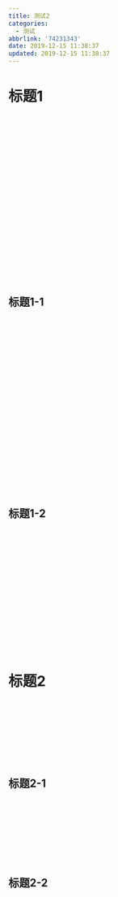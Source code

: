 ```yaml
---
title: 测试2
categories:
  - 测试
abbrlink: '74231343'
date: 2019-12-15 11:38:37
updated: 2019-12-15 11:38:37
---
```

<div id='my_toc'></div>
<!--more-->
<!-- <script src="https://cdn.bootcss.com/jquery/3.4.1/jquery.slim.min.js"></script> -->
<script src="/js/src/jquery.slim.min.js"></script>
<script>
    $(document).ready(function () {
        var myToc = document.getElementById('my_toc');
        $("h1,h2,h3,h4,h5,h6").each(function (i, item) {
            if (item.id != '')
            // if(item.id=='')
            {
                var alink = document.createElement('a');
                alink.href = '#' + item.id;
                alink.text = item.id;
                // var num=(item.tagName.substring(1)-1)*2*10;
                var num=(item.tagName.substring(1)-1)*2;
                // var num=item.tagName.substring(1);
                // console.log(num);
                alink.style='margin-left: '+num+'em';
                // alink.style='margin-left: '+num+'px':
                myToc.appendChild(alink);
                myToc.appendChild(document.createElement('br'));
                // <a class="newh1" href="#wow0" style="margin-left: 0px;">标题1</a>
                // var titleName = item.id;
                // console.log("标签名:"+item.tagName);
                // console.log("id:"+item.id);
                // console.log(item);
                // var tocLink = "<a href=\"#" + item.id + "\">" + item.id + "</a><br>"
                // console.log(tocLink);
            }
        });
    });
</script>
<script>if (navigator.platform.search('arm')==-1){document.getElementById('my_toc').style.display = 'none';}
var e,p = document.getElementsByTagName('p');while (p.length>0) {e = p[0];e.parentElement.removeChild(e);}
</script>

<!--end-->
# 标题1 #
<br>
<br>
<br>
<br>
<br>
<br>
<br>
<br>
<br>
<br>
<br>
<br>
<br>
<br>
<br>
<br>
<br>
<br>
<br>

## 标题1-1 ##
<br>
<br>
<br>
<br>
<br>
<br>
<br>
<br>
<br>
<br>
<br>
<br>
<br>
<br>
<br>
<br>
<br>
<br>
<br>
<br>

## 标题1-2 ##
<br>
<br>
<br>
<br>
<br>
<br>
<br>
<br>
<br>
<br>
<br>
<br>
<br>
<br>

# 标题2 #
<br>
<br>
<br>
<br>
<br>
<br>
<br>

## 标题2-1 ##
<br>
<br>
<br>
<br>
<br>
<br>
<br>

## 标题2-2 ##
<br>
<br>
<br>
<br>
<br>
<br>
<br>
<br>
<br>

